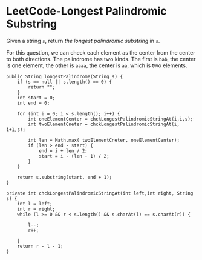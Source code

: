# LeetCode-Longest Palindromic Substring

Given a string `s`, return _the longest palindromic substring_ in `s`.



For this question, we can check each element as the center from the center to both directions. The palindrome has two kinds. The first is `bab`, the center is one element, the other is `aaaa`, the center is `aa`, which is two elements.



```
public String longestPalindrome(String s) {
    if (s == null || s.length() == 0) {
        return "";
    }
    int start = 0;
    int end = 0;
    
    for (int i = 0; i < s.length(); i++) {
        int oneElementCenter = chckLongestPalindromicStringAt(i,i,s);
        int twoElementCneter = chckLongestPalindromicStringAt(i, i+1,s);
        
        int len = Math.max( twoElementCneter, oneElementCenter);
        if (len > end - start) {
            end = i + len / 2;
            start = i - (len - 1) / 2;
        }
    }
    
    return s.substring(start, end + 1);
}

private int chckLongestPalindromicStringAt(int left,int right, String s) {
    int l = left;
    int r = right;
    while (l >= 0 && r < s.length() && s.charAt(l) == s.charAt(r)) {
       
        l--;
        r++;
        
    }
    return r - l - 1;
} 
```

